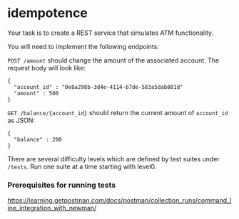 # idempotence
Your task is to create a REST service that simulates ATM functionality.

You will need to implement the following endpoints:

`POST /amount` should change the amount of the associated account. The request body will look like:
```
{
  "account_id" : "0e8a298b-3d4e-4114-b7de-583a5dab881d"
  "amount" : 500
}
```
`GET /balance/{account_id}` should return the current amount of `account_id` as JSON:
```
{
  "balance" : 200
}
```

There are several difficulty levels which are defined by test suites under `/tests`. Run one suite at a time starting with level0.

### Prerequisites for running tests
https://learning.getpostman.com/docs/postman/collection_runs/command_line_integration_with_newman/
